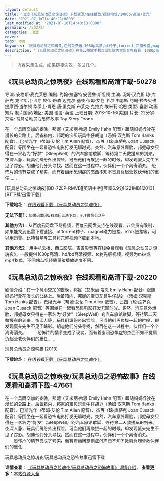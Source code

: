 ```yaml
---
layout: default
title: '动漫《玩具总动员之惊魂夜》下载资源/在线播放/视频地址/1080p/高清/蓝光'
date: "2021-07-10T14:40:13+0800"
last_modified_at: "2021-07-10T14:40:13+0800"
permalink: /50278/
categories: 动漫
cover:
tags: 动漫
keywords: '玩具总动员之惊魂夜,在线免费看,1080p高清,bt种子,torrent,百度云盘,magnet,磁力链,迅雷下载资源'
description: '《玩具总动员之惊魂夜》在线云播放手机西瓜影院吉吉影音免费看，1080p高清bd/hd未删减完整版和tc抢先枪版，mkv/mp4格式，附带bt/torrent种子、magnet/磁力链、百度云盘、网盘资源迅雷下载链接'
---
```


>内容采集生成，如果链接失效，多试几个。


## 《玩具总动员之惊魂夜》在线观看和高清下载-50278

导演: 安格斯·麦克莱恩 编剧: 约翰·拉塞特 安德鲁·斯坦顿 主演: 汤姆·汉克斯 琼·库萨克 克里斯汀·沙尔 裘蒂·班森 迈克尔·基顿 蒂姆·艾伦 卡尔·韦瑟斯 约翰·拉岑贝格 提摩西·道尔顿 华莱士·肖恩 唐·里克斯 布莱克·克拉克 埃米莉·哈恩 类型: 喜剧 动画 短片 制片国家/地区: 美国 语言: 英语 上映日期: 2013-10-16(美国) 片长: 22分钟 又名: 玩具总动员之恐怖故事 Toy Story Toons

在一个风雨交加的夜晚，邦妮（艾米丽·哈恩 Emily Hahn 配音）跟随妈妈行驶在漫长的公路上。后备箱内，邦妮的宝贝玩具牛仔胡迪（汤姆·汉克斯 Tom Hanks 配音）、巴斯光年（蒂姆·艾伦 Tim Allen 配音）、杰西（琼·库萨克 Joan Cusack 配音）等围坐在一起看恐怖电影打发无聊时光。突然，汽车意外爆胎，邦妮母女只得在一家名为“好梦”（SleepWell）的汽车旅馆歇脚，等待第二天救援车的到来。夜深人静，玩具们纷纷外出探险，可当他们再聚拢一起的时候，却发现蛋头先生不见了踪影。胡迪他们分头寻找，然而在这一过程中，伙伴们一个个离奇消失。 恐怖片的情节变成了现实，而有着幽闭恐惧症的杰西不知不觉肩负起营救伙伴们的重任……


[玩具总动员之惊魂夜][BD-720P-RMVB][英语中字][豆瓣6.9分][221MB][2013][BT下载/迅雷下载]

**下载地址**： [在线观看下载 《玩具总动员之惊魂夜》](https://www.btdx8.com/torrent/toy_story_of_terror_2013.html) 


**无法下载?**：`如果迅雷因版权原因无法下载，关注微信公众号 `

**其他方法1**：从百度云网盘下载视频，百度云网盘支持在线观看，非会员有限制，如果能找到迅雷下载链接、bt/torrent种子、magnet磁力链接、e2dk链接等，可以用迅雷、比特彗星等工具将完整视频下载到本地。

**其他方法2**：用手机云播、西瓜影院、吉吉影音等在线免费观看《玩具总动员之惊魂夜》，一般提供1080p高清、hd/bd高清视频、tc抢先版视频，视频为mkv或mp4格式，不同站点视频质量和播放速度不同。


## 《玩具总动员之惊魂夜》在线观看和高清下载-20220

剧情介绍：在一个风雨交加的夜晚，邦妮（艾米丽·哈恩 Emily Hahn 配音）跟随妈妈行驶在漫长的公路上。后备箱内，邦妮的宝贝玩具牛仔胡迪（汤姆·汉克斯 Tom Hanks 配音）、巴斯光年（蒂姆·艾伦 Tim Allen 配音）、杰西（琼·库萨克 Joan Cusack 配音）等围坐在一起看恐怖电影打发无聊时光。突然，汽车意外爆胎，邦妮母女只得在一家名为“好梦”（SleepWell）的汽车旅馆歇脚，等待第二天救援车的到来。夜深人静，玩具们纷纷外出探险，可当他们再聚拢一起的时候，却发现蛋头先生不见了踪影。胡迪他们分头寻找，然而在这一过程中，伙伴们一个个离奇消失。  　　恐怖片的情节变成了现实，而有着幽闭恐惧症的杰西不知不觉肩负起营救伙伴们的重任……


玩具总动员之惊魂夜 (2013)

**下载地址**： [在线观看下载 《玩具总动员之惊魂夜》](https://www.btbtdy.me/btdy/dy1956.html) 


## 《玩具总动员之惊魂夜/玩具总动员之恐怖故事》在线观看和高清下载-47661

在一个风雨交加的夜晚，邦妮（艾米丽&middot;哈恩 Emily Hahn 配音）跟随妈妈行驶在漫长的公路上。后备箱内，邦妮的宝贝玩具牛仔胡迪（汤姆·汉克斯 Tom Hanks 配音）、巴斯光年（蒂姆·艾伦 Tim Allen 配音）、杰西（琼&middot;库萨克 Joan Cusack 配音）等围坐在一起看恐怖电影打发无聊时光。突然，汽车意外爆胎，邦妮母女只得在一家名为&ldquo;好梦”（SleepWell）的汽车旅馆歇脚，等待第二天救援车的到来。夜深人静，玩具们纷纷外出探险，可当他们再聚拢一起的时候，却发现蛋头先生不见了踪影。胡迪他们分头寻找，然而在这一过程中，伙伴们一个个离奇消失。<br />　　恐怖片的情节变成了现实，而有着幽闭恐惧症的杰西不知不觉肩负起营救伙伴们的重任&hellip;


玩具总动员之惊魂夜/玩具总动员之恐怖故事迅雷下载

**详情查看**： [《玩具总动员之惊魂夜/玩具总动员之恐怖故事》详情介绍](/movie/47661/)， **查看更多**：[本站资源大全](/movie/t/all/)

